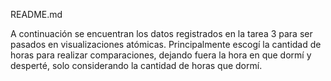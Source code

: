 README.md

A continuación se encuentran los datos registrados en la tarea 3 para ser pasados en visualizaciones atómicas. Principalmente escogí la cantidad de horas para realizar comparaciones, dejando fuera la hora en que dormí y desperté, solo considerando la cantidad de horas que dormí.